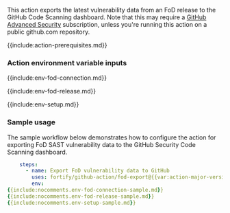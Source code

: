 This action exports the latest vulnerability data from an FoD release to the GitHub Code Scanning dashboard. Note that this may require a [GitHub Advanced Security](https://docs.github.com/en/get-started/learning-about-github/about-github-advanced-security) subscription, unless you're running this action on a public github.com repository.

{{include:action-prerequisites.md}}

### Action environment variable inputs

{{include:env-fod-connection.md}}

{{include:env-fod-release.md}}

{{include:env-setup.md}}

### Sample usage

The sample workflow below demonstrates how to configure the action for exporting FoD SAST vulnerability data to the GitHub Security Code Scanning dashboard.

```yaml
    steps:    
      - name: Export FoD vulnerability data to GitHub
        uses: fortify/github-action/fod-export@{{var:action-major-version}}
        env:
{{include:nocomments.env-fod-connection-sample.md}}
{{include:nocomments.env-fod-release-sample.md}}
{{include:nocomments.env-setup-sample.md}}
```

